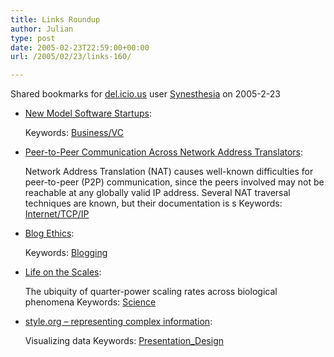 ```yaml
---
title: Links Roundup
author: Julian
type: post
date: 2005-02-23T22:59:00+00:00
url: /2005/02/23/links-160/

---
```

Shared bookmarks for [del.icio.us][1] user  [Synesthesia][2] on 2005-2-23

  * [New Model Software Startups][3]:
   
    Keywords: [Business/VC][4]
  * [Peer-to-Peer Communication Across Network Address Translators][5]:
  
    Network Address Translation (NAT) causes well-known difficulties for peer-to-peer (P2P) communication, since the peers involved may not be reachable at any globally valid IP address. Several NAT traversal techniques are known, but their documentation is s Keywords: [Internet/TCP/IP][6]
  * [Blog Ethics][7]:
   
    Keywords: [Blogging][8]
  * [Life on the Scales][9]:
  
    The ubiquity of quarter-power scaling rates across biological phenomena Keywords: [Science][10]
  * [style.org &#8211; representing complex information][11]:
  
    Visualizing data Keywords: [Presentation_Design][12]

 [1]: http://del.icio.us/
 [2]: http://del.icio.us/synesthesia
 [3]: http://due-diligence.typepad.com/blog/2005/01/new_model_softw.html "http://due-diligence.typepad.com/blog/2005/01/new_model_softw.html"
 [4]: http://del.icio.us/synesthesia/Business/VC
 [5]: http://www.brynosaurus.com/pub/net/p2pnat/ "http://www.brynosaurus.com/pub/net/p2pnat/"
 [6]: http://del.icio.us/synesthesia/Internet/TCP/IP
 [7]: http://www.rebeccablood.net/handbook/excerpts/weblog_ethics.html "http://www.rebeccablood.net/handbook/excerpts/weblog_ethics.html"
 [8]: http://del.icio.us/synesthesia/Blogging
 [9]: http://www.sciencenews.org/articles/20050212/bob9.asp "http://www.sciencenews.org/articles/20050212/bob9.asp"
 [10]: http://del.icio.us/synesthesia/Science
 [11]: http://www.style.org/ "http://www.style.org/"
 [12]: http://del.icio.us/synesthesia/Presentation_Design
